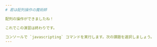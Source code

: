 ```yaml
---
# 君は配列操作の魔術師

配列の操作ができましたね！

これでこの演習は終わりです。

コンソールで `javascripting` コマンドを実行します。次の課題を選択しましょう。
---
```

